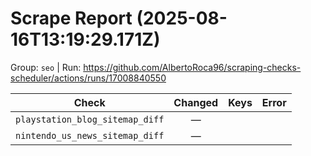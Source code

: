 # Scrape Report (2025-08-16T13:19:29.171Z)

Group: `seo`  |  Run: https://github.com/AlbertoRoca96/scraping-checks-scheduler/actions/runs/17008840550

| Check | Changed | Keys | Error |
|---|:---:|:--|:--|
| `playstation_blog_sitemap_diff` | — |  |  |
| `nintendo_us_news_sitemap_diff` | — |  |  |
